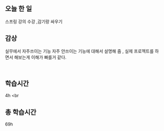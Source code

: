 ## 오늘 한 일

스프링 강의 수강 ,감기랑 싸우기


## 감상

실무에서 자주쓰이는 기능 자주 안쓰이는 기능에 대해서 설명해 줌 , 실제 프로젝트를 하면서 해보는게 이해가 빠를거 같다.

<br>


## 학습시간

4h <br
     
## 총 학습시간

69h
